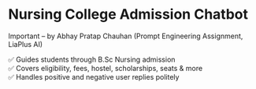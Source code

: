# Nursing College Admission Chatbot
Important – by Abhay Pratap Chauhan (Prompt Engineering Assignment, LiaPlus AI)

✅ Guides students through B.Sc Nursing admission  
✅ Covers eligibility, fees, hostel, scholarships, seats & more  
✅ Handles positive and negative user replies politely
